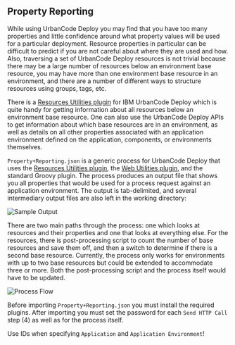 ## Property Reporting
While using UrbanCode Deploy you may find that you have too many properties and little confidence around what property values will be used for a particular deployment. Resource properties in particular can be difficult to predict if you are not careful about where they are used and how. Also, traversing a set of UrbanCode Deploy resources is not trivial because there may be a large number of resources below an environment base resource, you may have more than one environment base resource in an environment, and there are a number of different ways to structure resources using groups, tags, etc.

There is a [Resources Utilities plugin](https://github.com/IBM-UrbanCode/Resource-Utilities-UCD) for IBM UrbanCode Deploy which is quite handy for getting information about all resources below an environment base resource. One can also use the UrbanCode Deploy APIs to get information about which base resources are in an environment, as well as details on all other properties associated with an application environment defined on the application, components, or environments themselves.

`Property+Reporting.json` is a generic process for UrbanCode Deploy that uses the [Resources Utilities plugin](https://github.com/IBM-UrbanCode/Resource-Utilities-UCD), the [Web Utilities plugin](https://developer.ibm.com/urbancode/plugin/web-utilities-ibmucd), and the standard Groovy plugin. The process produces an output file that shows you all properties that would be used for a process request against an application environment. The output is tab-delimited, and several intermediary output files are also left in the working directory:

![Sample Output](output.png "Sample Output")

There are two main paths through the process: one which looks at resources and their properties and one that looks at everything else. For the resources, there is post-processing script to count the number of base resources and save them off, and then a switch to determine if there is a second base resource. Currently, the process only works for environments with up to two base resources but could be extended to accommodate three or more. Both the post-processing script and the process itself would have to be updated.

![Process Flow](process.png "Process Flow")

Before importing `Property+Reporting.json` you must install the required plugins. After importing you must set the password for each `Send HTTP Call` step (4) as well as for the process itself.

Use IDs when specifying `Application` and `Application Environment`!
